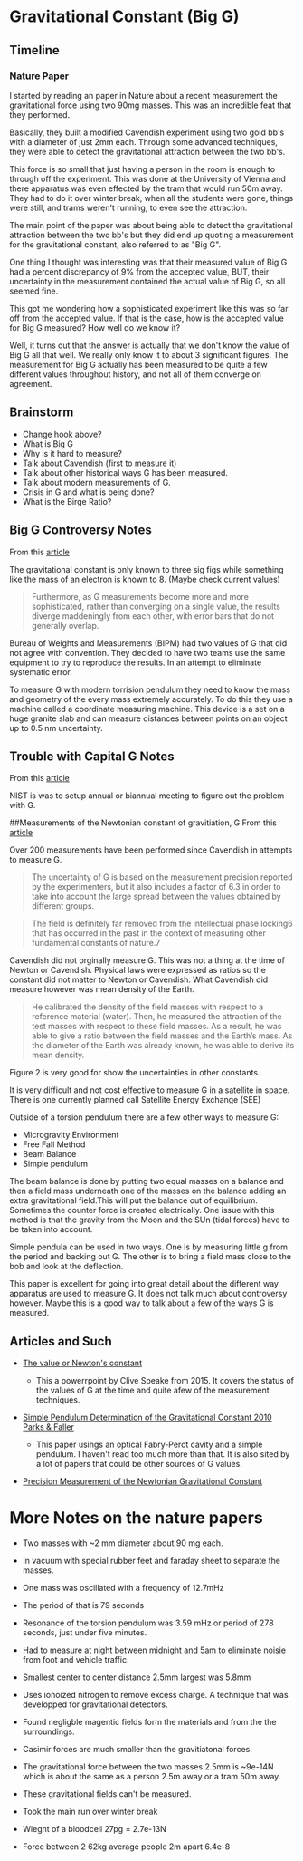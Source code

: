 # Gravitational Constant (Big G)

## Timeline

### Nature Paper

I started by reading an paper in Nature about a recent measurement the gravitational force using two 90mg masses. This was an incredible feat that they performed.

Basically, they built a modified Cavendish experiment using two gold bb's with a diameter of just 2mm each. Through some advanced techniques, they were able to detect the gravitational attraction between the two bb's.

This force is so small that just having a person in the room is enough to through off the experiment. This was done at the University of Vienna and there apparatus was even effected by the tram that would run 50m away. They had to do it over winter break, when all the students were gone, things were still, and trams weren't running, to even see the attraction.

The main point of the paper was about being able to detect the gravitational attraction between the two bb's but they did end up quoting a measurement for the gravitational constant, also referred to as "Big G".

One thing I thought was interesting was that their measured value of Big G had a percent discrepancy of 9% from the accepted value, BUT, their uncertainty in the measurement contained the actual value of Big G, so all seemed fine.

This got me wondering how a sophisticated experiment like this was so far off from the accepted value. If that is the case, how is the accepted value for Big G measured? How well do we know it?

Well, it turns out that the answer is actually that we don't know the value of Big G all that well. We really only know it to about 3 significant figures. The measurement for Big G actually has been measured to be quite a few different values throughout history, and not all of them converge on agreement.

## Brainstorm

- Change hook above?
- What is Big G
- Why is it hard to measure?
- Talk about Cavendish (first to measure it)
- Talk about other historical ways G has been measured.
- Talk about modern measurements of G.
- Crisis in G and what is being done?
- What is the Birge Ratio?

## Big G Controversy Notes
From this [article](https://www.nist.gov/news-events/news/2016/11/big-g-redux-solving-mystery-perplexing-result)

The gravitational constant is only known to three sig figs while something like the mass of an electron is known to 8. (Maybe check current values)


> Furthermore, as G measurements become more and more sophisticated, rather than converging on a single value, the results diverge maddeningly from each other, with error bars that do not generally overlap.

Bureau of Weights and Measurements (BIPM) had two values of G that did not agree with convention. They decided to have two teams use the same equipment to try to reproduce the results. In an attempt to eliminate systematic error.

To measure G with modern torrision pendulum they need to know the mass and geometry of the every mass extremely accurately. To do this they use a machine called a coordinate measuring machine. This device is a set on a huge granite slab and can measure distances between points on an object up to 0.5 nm uncertainty.

## Trouble with Capital G Notes
From this [article](https://www.nist.gov/news-events/news/2014/10/trouble-capital-g)

NIST is was to setup annual or biannual meeting to figure out the problem with G.

##Measurements of the Newtonian constant of gravitiation, G
From this [article](https://doi.org/10.1063/1.4994619)

Over 200 measurements have been performed since Cavendish in attempts to measure G.

> The uncertainty of G is based on the measurement precision reported by the experimenters, but it also includes a factor of 6.3 in order to take into account the large spread between the values obtained by different groups.

> The field is definitely far removed from the intellectual phase locking6 that has occurred in the past in the context of measuring other fundamental constants of nature.7

Cavendish did not orginally measure G. This was not a thing at the time of Newton or Cavendish. Physical laws were expressed as ratios so the constant did not matter to Newton or Cavendish. What Cavendish did measure however was mean density of the Earth.

> He calibrated the density of the field masses with respect to a reference material (water). Then, he measured the attraction of the test masses with respect to these field masses. As a result, he was able to give a ratio between the field masses and the Earth’s mass. As the diameter of the Earth was already known, he was able to derive its mean density.

Figure 2 is very good for show the uncertainties in other constants.

It is very difficult and not cost effective to measure G in a satellite in space. There is one currently planned call Satellite Energy Exchange (SEE)

Outside of a torsion pendulum there are a few other ways to measure G:

- Microgravity Environment
- Free Fall Method
- Beam Balance
- Simple pendulum

The beam balance is done by putting two equal masses on a balance and then a field mass underneath one of the masses on the balance adding an extra gravitational field.This will put the balance out of equilibrium. Sometimes the counter force is created electrically. One issue with this method is that the gravity from the Moon and the SUn (tidal forces)  have to be taken into account.

Simple pendula can be used in two ways. One is by measuring little g from the period and backing out G. The other is to bring a field mass close to the bob and look at the deflection.

This paper is excellent for going into great detail about the different way apparatus are used to measure  G. It does not talk much about controversy however. Maybe this is a good way to talk about a few of the ways G is measured.


## Articles and Such

- [The value or Newton's constant](https://www.bipm.org/cc/CODATA-TGFC/Allowed/2015-02/Speake.pdf)
  - This a powerrpoint by Clive Speake from 2015. It covers the status of the values of G at the time and quite  afew of the measurement techniques.
  
- [Simple Pendulum Determination of the Gravitational Constant 2010 Parks & Faller](https://www.semanticscholar.org/paper/Simple-pendulum-determination-of-the-gravitational-Parks-Faller/0792d166f37792d3d724dc6323b40e6aee134930)
  - This paper usings an optical Fabry-Perot cavity and a simple pendulum. I haven't read too much more than that. It is also sited by a lot of papers that could be other sources of G values.

- [Precision Measurement of the Newtonian Gravitational Constant](https://watermark.silverchair.com/nwaa165.pdf?token=AQECAHi208BE49Ooan9kkhW_Ercy7Dm3ZL_9Cf3qfKAc485ysgAAAtIwggLOBgkqhkiG9w0BBwagggK_MIICuwIBADCCArQGCSqGSIb3DQEHATAeBglghkgBZQMEAS4wEQQMu12OCZR5Zbs_WRCBAgEQgIIChUO8Y_cmDfqEwClRBJ0RhHyY2aA3cqSwqsJiYK3no8-yhr8JfBt1Xwj1vbbECkKzG3osT-uoEfKU-jbnTPIXraz-tvjVjm9HDFc6x6-kknzS-_B3FnZFPOX8IJfKs0CBogLRkF9SEmGCrEqPXdEdAPTLF2P9EyVSml2i8DdG_PpB-EuUVC-cJqfKYIzTQa8emjfSnXG0mJqRJuZWuxdDEUUuBkIpTEvf4VsXRAsSjOIh6dUvkddZGeHJkTUC4UvsqrEioOvaWeVies08cmZAKQXuP3L38y7kYGjS_8Wn4XvfJIwxiZ9jSr_4vSR0CtB5lrEenfkcUBKwnE7oXIepsJjO4LyQrYxJu4_3thk3NKw3L27Ou6Hb22l9gITQXmk6-HPdM_PUE3FXoFNW4M9-SMEP8yUdn9XrE3X5txeV2h0d5MLK0CgEinP_tZ7cVnmYAYZYSsAlmev2yB-7r-IgdWCZ_daJySUgB8bEjcsxAInYbZv3CFulGqZnmttd6elGu1bNnYV9T9aq-KISc4h7RKgEOWQMyvC1jj4MtPDtvvFSWK07mlMcggGdeSiB8ugMOACbmz8CoCbQu8d8JjoobnNeBUnu9CiFfnyW1A_8nFGhK4Rgp6cYEkKjAw_LJ0YmIDgF8jxnjNMRiGuTWqsZN8_DP5QJ2rLJnoqrofbSrLd-75soqdExwlpi_0IdW41i3__KixuSY9RsHHCldSfmHC60XgrPFZAj_Sag9zHrpncK7y1GFwM6g0Xc2bbtaq0VagsReYKujv4Fx1h9WutMt8qMoK6oa2DmRzIFtUOQHRRrsOnjtGX_RDR6vZjux44nAP6iztZqPIoIXVK3HX5nBecLkzpyQw)


# More Notes on the nature papers

- Two masses with ~2 mm diameter about 90 mg each.
- In vacuum with special rubber feet and faraday sheet to separate the masses.
- One mass was oscillated with a frequency of 12.7mHz
- The period of that is 79 seconds
- Resonance of the torsion pendulum was 3.59 mHz or period of 278 seconds, just under five minutes.
- Had to measure at night between midnight and 5am to eliminate noisie from foot and vehicle traffic.
- Smallest center to center distance 2.5mm largest was 5.8mm
- Uses ionoized nitrogen to remove excess charge. A technique that was developped for gravitational detectors.
- Found negligble magentic fields form the materials and from the the surroundings.
- Casimir forces are much smaller than the gravitiatonal forces.
- The gravitational force between the two masses 2.5mm is ~9e-14N which is about the same as a person 2.5m away or a tram 50m away.
- These gravitational fields can't be measured.
- Took the main run over winter break

- Wieght of a bloodcell 27pg = 2.7e-13N
- Force between 2 62kg average people 2m apart 6.4e-8
